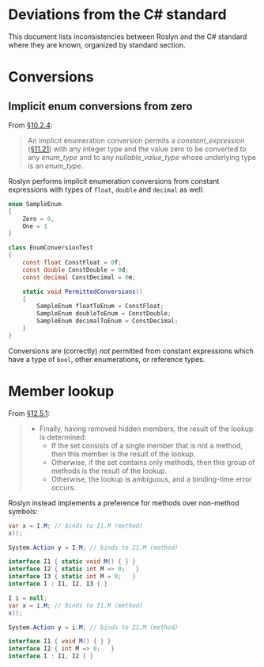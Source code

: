 # Deviations from the C# standard

This document lists inconsistencies between Roslyn and the C# standard where they are known, organized by standard section.

# Conversions

## Implicit enum conversions from zero

From [§10.2.4](http://csharpstandard/standard/conversions.md#1024-implicit-enumeration-conversions):

> An implicit enumeration conversion permits a *constant_expression* ([§11.21](http://csharpstandard/standard/expressions.md#1121-constant-expressions)) with any integer type and the value zero to be converted to any *enum_type* and to any *nullable_value_type* whose underlying type is an *enum_type*.

Roslyn performs implicit enumeration conversions from constant expressions with types of `float`, `double` and `decimal` as well:

```csharp
enum SampleEnum
{
    Zero = 0,
    One = 1
}

class EnumConversionTest
{
    const float ConstFloat = 0f;
    const double ConstDouble = 0d;
    const decimal ConstDecimal = 0m;

    static void PermittedConversions()
    {
        SampleEnum floatToEnum = ConstFloat;
        SampleEnum doubleToEnum = ConstDouble;
        SampleEnum decimalToEnum = ConstDecimal;
    }
}
```

Conversions are (correctly) *not* permitted from constant expressions which have a type of `bool`, other enumerations, or reference types.

# Member lookup

From [§12.5.1](https://github.com/dotnet/csharpstandard/blob/draft-v8/standard/expressions.md#125-member-lookup):

> - Finally, having removed hidden members, the result of the lookup is determined:
>   - If the set consists of a single member that is not a method, then this member is the result of the lookup.
>   - Otherwise, if the set contains only methods, then this group of methods is the result of the lookup.
>   - Otherwise, the lookup is ambiguous, and a binding-time error occurs.

Roslyn instead implements a preference for methods over non-method symbols:

```csharp
var x = I.M; // binds to I1.M (method)
x();

System.Action y = I.M; // binds to I1.M (method)

interface I1 { static void M() { } }
interface I2 { static int M => 0;   }
interface I3 { static int M = 0;   }
interface I : I1, I2, I3 { }
```

```csharp
I i = null;
var x = i.M; // binds to I1.M (method)
x();

System.Action y = i.M; // binds to I1.M (method)

interface I1 { void M() { } }
interface I2 { int M => 0;   }
interface I : I1, I2 { }
```
